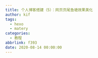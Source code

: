 ```yaml
---
title: 个人博客搭建（5）：网页页尾鱼塘效果美化
author: kif
tags:
  - hexo
  - matery
categories:
  - 教程
abbrlink: f393
date: 2020-08-14 00:00:00
---
```


